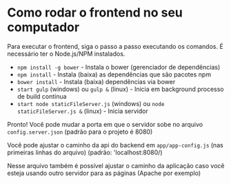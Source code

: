 # Como rodar o frontend no seu computador


Para executar o frontend, siga o passo a passo executando os comandos.
É necessário ter o Node.js/NPM instalados.

- `npm install -g bower` - Instala o bower (gerenciador de dependências)
- `npm install` - Instala (baixa) as dependências que são pacotes npm
- `bower install` - Instala (baixa) dependências via bower
- `start gulp` (windows) ou `gulp &` (linux) - Inicia em background processo de build contínua
- `start node staticFileServer.js` (windows) ou `node staticFileServer.js &` (linux) - Inicia servidor

Pronto! Você pode mudar a porta em que o servidor sobe no arquivo `config.server.json` (padrão para o projeto é 8080)

Você pode ajustar o caminho da api do backend em `app/app-config.js` (nas primeiras linhas do arquivo)
(padrão: 'localhost:8080/)

Nesse arquivo também é possível ajustar o caminho da aplicação caso você esteja usando outro servidor
para as páginas (Apache por exemplo)
